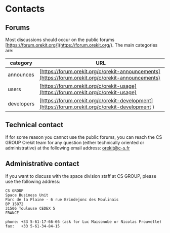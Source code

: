 <!--- Copyright 2002-2022 CS GROUP
  Licensed under the Apache License, Version 2.0 (the "License");
  you may not use this file except in compliance with the License.
  You may obtain a copy of the License at
  
    http://www.apache.org/licenses/LICENSE-2.0
  
  Unless required by applicable law or agreed to in writing, software
  distributed under the License is distributed on an "AS IS" BASIS,
  WITHOUT WARRANTIES OR CONDITIONS OF ANY KIND, either express or implied.
  See the License for the specific language governing permissions and
  limitations under the License.
-->

# Contacts

## Forums

Most discussions should occur on the public forums [https://forum.orekit.org/](https://forum.orekit.org/).
The main categories are:

|   category    |                                     URL                                                            |
|---------------|----------------------------------------------------------------------------------------------------|
|  announces    | [https://forum.orekit.org/c/orekit-announcements](https://forum.orekit.org/c/orekit-announcements) |
|     users     | [https://forum.orekit.org/c/orekit-usage](https://forum.orekit.org/c/orekit-usage)                 |
|   developers  | [https://forum.orekit.org/c/orekit-development](https://forum.orekit.org/c/orekit-development )    |

## Technical contact

If for some reason you cannot use the public forums, you can reach the CS
GROUP Orekit team for any question (either technically
oriented or administrative) at the following email address:
[orekit@c-s.fr](mailto:orekit@c-s.fr)

## Administrative contact

If you want to discuss with the space division staff at CS GROUP,
please use the following address:

    CS GROUP
    Space Business Unit
    Parc de la Plaine - 6 rue Brindejonc des Moulinais
    BP 15872
    31506 Toulouse CEDEX 5
    FRANCE

    phone: +33 5-61-17-66-66 (ask for Luc Maisonobe or Nicolas Frouvelle)
    fax:   +33 5-61-34-84-15
